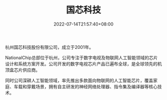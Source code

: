 ﻿---
weight: 
title: "国芯科技"
description: "苏州国芯科技股份有限公司成立于2001年，是一家聚焦于国产自主可控嵌入式CPU技术研发和产业化应用的芯片设计公司。 公司致力于服务安全自主可控的国家战略，为国家重大需求和市场需求领域客户提供IP授权、芯片定制服务和自主芯片及模组产品，主要应用于信息安全、汽车电子和工业控制、边缘计算和网络通信三大关键领域。"
date: 2022-07-14T21:57:40+08:00
lastmod: 2022-07-14T16:45:40+08:00
draft: false
authors: ["june"]
featuredImage: "566.jpg"
link: "http://www.nationalchip.com/"
tags: ["国芯科技","算力"]
categories: ["navigation"]
navigation: ["算力"]
lightgallery: true
toc: true
pinned: false
recommend: false
recommend1: false
---
杭州国芯科技股份有限公司，成立于2001年。

NationalChip总部位于杭州，公司专注于数字电视及物联网人工智能领域的芯片设计和系统方案开发。公司开发的数字电视芯片产品已遍布全球，是全球领先的机顶盒芯片供应商。

同时公司深耕人工智能领域，率先推出多款面向物联网的人工智能芯片，覆盖家庭、车载和穿戴场景，拥有自主研发的神经网络处理器、指令集及编译器等核心技术。